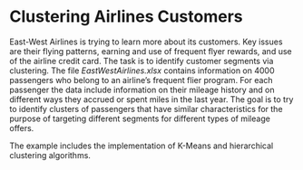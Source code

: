 # Clustering Airlines Customers
East-West Airlines is trying to learn more about its customers. Key
issues are their flying patterns, earning and use of frequent flyer
rewards, and use of the airline credit card. The task is to identify
customer segments via clustering. The file *EastWestAirlines.xlsx*
contains information on 4000 passengers who belong to an airline’s
frequent flier program. For each passenger the data include information
on their mileage history and on different ways they accrued or spent
miles in the last year. The goal is to try to identify clusters of
passengers that have similar characteristics for the purpose of
targeting different segments for different types of mileage offers.

The example includes the implementation of K-Means and hierarchical
clustering algorithms.
